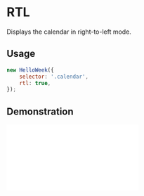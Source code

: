 # RTL

Displays the calendar in right-to-left mode.

## Usage

```js
new HelloWeek({
    selector: '.calendar',
    rtl: true,
});
```

## Demonstration

<iframe
    src="docs/v2/demos/rtl.html"
    frameborder="no"
    allowfullscreen="allowfullscreen">
</iframe>
